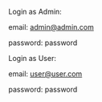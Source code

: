 
Login as Admin:

email: admin@admin.com

password: password

Login as User:

email: user@user.com

password: password
